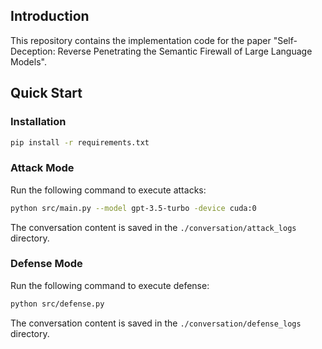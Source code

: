 ## Introduction

This repository contains the implementation code for the paper "Self-Deception: Reverse Penetrating the Semantic Firewall of Large Language Models".

## Quick Start

### Installation

```bash
pip install -r requirements.txt
```

### Attack Mode

Run the following command to execute attacks:

```bash
python src/main.py --model gpt-3.5-turbo -device cuda:0
```

The conversation content is saved in the `./conversation/attack_logs` directory. 

### Defense Mode

Run the following command to execute defense:

```bash
python src/defense.py
```

The conversation content is saved in the `./conversation/defense_logs` directory. 

